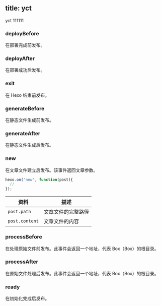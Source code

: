 title: yct
---
yct 111111

### deployBefore

在部署完成前发布。

### deployAfter

在部署成功后发布。

### exit

在 Hexo 结束前发布。

### generateBefore

在静态文件生成前发布。

### generateAfter

在静态文件生成后发布。

### new

在文章文件建立后发布。该事件返回文章参数。

``` js
hexo.on('new', function(post){
  // 
});
```

资料 | 描述
--- | ---
`post.path` | 文章文件的完整路径
`post.content` | 文章文件的内容

### processBefore

在处理原始文件前发布。此事件会返回一个地址，代表 Box（Box）的根目录。

### processAfter

在原始文件处理后发布。此事件会返回一个地址，代表 Box（Box）的根目录。

### ready

在初始化完成后发布。

[EventEmitter]: http://nodejs.org/api/events.html